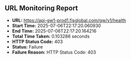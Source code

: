 ## URL Monitoring Report

- **URL:** https://api-gw1-prod1.fisglobal.com/gw/v1/health
- **Start Time:** 2025-07-06T22:17:20.060930
- **End Time:** 2025-07-06T22:17:20.164216
- **Total Time Taken:** 0.103286 seconds
- **HTTP Status Code:** 403
- **Status:** Failure
- **Failure Reason:** HTTP Status Code: 403
